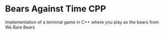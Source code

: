 # Bears Against Time CPP
 Implementation of a terminal game in C++ where you play as the bears from We Bare Bears
